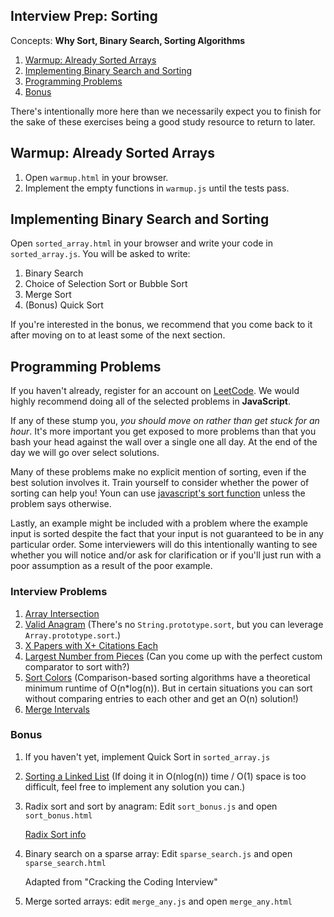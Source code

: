 ## Interview Prep: Sorting

Concepts: **Why Sort, Binary Search, Sorting Algorithms**

1. [Warmup: Already Sorted Arrays](#warmup)
1. [Implementing Binary Search and Sorting](#implementing-binary-search-and-sorting)
1. [Programming Problems](#programming-problems)
1. [Bonus](#bonus)

There's intentionally more here than we necessarily expect you to finish for the sake of these exercises being a good study resource to return to later.

## Warmup: Already Sorted Arrays

1. Open `warmup.html` in your browser.
1. Implement the empty functions in `warmup.js` until the tests pass.

## Implementing Binary Search and Sorting

Open `sorted_array.html` in your browser and write your code in `sorted_array.js`. You will be asked to write:

1. Binary Search
1. Choice of Selection Sort or Bubble Sort
1. Merge Sort
1. (Bonus) Quick Sort

If you're interested in the bonus, we recommend that you come back to it after moving on to at least some of the next section.

## Programming Problems

If you haven't already, register for an account on [LeetCode](https://leetcode.com). We would highly recommend doing all of the selected problems in **JavaScript**.

If any of these stump you, *you should move on rather than get stuck for an hour*. It's more important you get exposed to more problems than that you bash your head against the wall over a single one all day. At the end of the day we will go over select solutions.

Many of these problems make no explicit mention of sorting, even if the best solution involves it. Train yourself to consider whether the power of sorting can help you! Youn can use [javascript's sort function](https://developer.mozilla.org/en-US/docs/Web/JavaScript/Reference/Global_Objects/Array/sort) unless the problem says otherwise.

Lastly, an example might be included with a problem where the example input is sorted despite the fact that your input is not guaranteed to be in any particular order. Some interviewers will do this intentionally wanting to see whether you will notice and/or ask for clarification or if you'll just run with a poor assumption as a result of the poor example.

### Interview Problems

1. [Array Intersection](https://leetcode.com/problems/intersection-of-two-arrays/description/)
1. [Valid Anagram](https://leetcode.com/problems/valid-anagram/description/)
    (There's no `String.prototype.sort`, but you can leverage `Array.prototype.sort`.)
1. [X Papers with X+ Citations Each](https://leetcode.com/problems/h-index/description/)
1. [Largest Number from Pieces](https://leetcode.com/problems/largest-number/description/)
    (Can you come up with the perfect custom comparator to sort with?)
1. [Sort Colors](https://leetcode.com/problems/sort-colors/description/)
    (Comparison-based sorting algorithms have a theoretical minimum runtime of O(n*log(n)). But in certain situations you can sort without comparing entries to each other and get an O(n) solution!)
1. [Merge Intervals](https://leetcode.com/problems/merge-intervals/description/)

### Bonus

1. If you haven't yet, implement Quick Sort in `sorted_array.js`

1. [Sorting a Linked List](https://leetcode.com/problems/sort-list/description/)
    (If doing it in O(nlog(n)) time / O(1) space is too difficult, feel free to implement any solution you can.)

1. Radix sort and sort by anagram: Edit `sort_bonus.js` and open `sort_bonus.html`

    [Radix Sort info](http://www.geeksforgeeks.org/radix-sort/)

1. Binary search on a sparse array: Edit `sparse_search.js` and open `sparse_search.html`

    Adapted from "Cracking the Coding Interview"
1. Merge sorted arrays: edit `merge_any.js` and open `merge_any.html`

